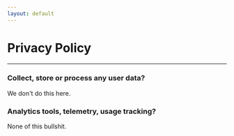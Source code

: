 ```yaml
---
layout: default
---
```

# Privacy Policy
***

### Collect, store or process any user data?

We don't do this here.

### Analytics tools, telemetry, usage tracking?

None of this bullshit.
